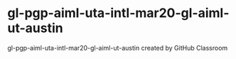 # gl-pgp-aiml-uta-intl-mar20-gl-aiml-ut-austin
gl-pgp-aiml-uta-intl-mar20-gl-aiml-ut-austin created by GitHub Classroom
